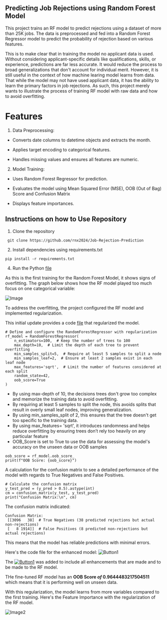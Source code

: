 ## Predicting Job Rejections using Random Forest Model

This project trains an RF model to predict rejections using a dataset of more than 25K jobs. The data is preprocessed and fed into 
a Random Forest Regressor model to predict the probability of rejection based on various features. 

This is to make clear that in training the model no applicant data is used. Without considering applicant-specific details like 
qualifications, skills, or experience, predictions are far less accurate. It would reduce the process to broad generalizations 
that don't account for individual merit. However, it is still useful in the context of how machine learing model learns from data. That
while the model may not have used applicant data, it has the ability to learn the primary factors in job rejections. As such, this project 
merely wants to illustrate the process of training RF model with raw data and how to avoid overfitting.

# Features

1. Data Preprocessing:

  - Converts date columns to datetime objects and extracts the month.

  - Applies target encoding to categorical features.

  - Handles missing values and ensures all features are numeric.

2. Model Training:

  - Uses Random Forest Regressor for prediction.

  - Evaluates the model using Mean Squared Error (MSE), OOB (Out of Bag) Score and Confusion Matrix

  - Displays feature importances.

## Instructions on how to Use Repository

1. Clone the repository 

``` git clone https://github.com/rnx2024/Job-Rejection-Prediction```

2. Install dependencies using requirements.txt
   
```pip install -r requirements.txt```

4. Run the Python [file](https://github.com/rnx2024/Job-Rejection-Prediction/blob/main/RF_Predict_Job_Rejections.py)

As this is the first training for the Random Forest Model, it shows signs of overfitting. 
The graph below shows how the RF model played too much focus on one categorical variable: 

![Image](https://github.com/rnx2024/Job-Rejection-Prediction/blob/main/feature_importance_firstprediction.png)

To address the overfitting, the project configured the RF model and implemented regularization.

This initial update provides a code [file](https://github.com/rnx2024/Predict-Job-Rejection-Using-Random-Forest/blob/main/Model-Enhancements/RF_model_regularized.py) that regularized the model.

```
# Define and configure the RandomForestRegressor with regularization
rf_model = RandomForestRegressor(
    n_estimators=100,  # Keep the number of trees to 100
    max_depth=10,  # Limit the depth of each tree to prevent overfitting
    min_samples_split=5,  # Require at least 5 samples to split a node
    min_samples_leaf=2,  # Ensure at least 2 samples exist in each leaf node
    max_features='sqrt',  # Limit the number of features considered at each split
    random_state=42,
    oob_score=True
)
```
- By using max-depth of 10, the decisions trees don't grow too complex and memorize the training data to avoid overfitting.
- By requiring at least 5 samples to split the node, this avoids splits that result in overly small leaf nodes, improving generalization.
- By using min_samples_split of 2, this ensures that the tree doesn't get too specific to the training data.
- By using max_features= 'sqrt', it introduces randomness and helps reduce overfitting by ensuring trees don’t rely too heavily on any particular feature
- OOB_Score is set to True to use the data for assessing the model's accuracy on the unseen data or OOB samples

```
oob_score = rf_model.oob_score_
print(f"OOB Score: {oob_score}")
```
A calculation for the confusion matrix to see a detailed performance of the model with regards to True Negatives and False Positives.

```
# Calculate the confusion matrix
y_test_pred = (y_pred > 0.5).astype(int)
cm = confusion_matrix(y_test, y_test_pred)
print("Confusion Matrix:\n", cm)
```
The confusion matrix indicated: 

```
Confusion Matrix:
 [[3096   38]  # True Negatives (38 predicted rejections but actual non-rejections)
 [   8 1914]]  # False Positives (8 predicted non-rejections but actual rejections)
 ```
This means that the model has reliable predictions with minimal errors.

Here's the code file for the enhanced model: ![Button1](https://img.shields.io/badge/UPDATED-Regularization%20of%20the%20Model-red)

The [![Button1](https://img.shields.io/badge/Model-Enhancements%20folder-blue)](https://github.com/rnx2024/Predict-Job-Rejection-Using-Random-Forest/tree/main/Model-Enhancements) was added to include all enhancements that are made and to be made to the RF model. 

THe fine-tuned RF model has an
**OOB Score *of* 0.9644483217504511**
which means that it is performing well on unseen data.

With this regularization, the model learns from more variables compared to the first training. Here's the Feature Importance with the regularization of the RF model. 

![Image2](https://github.com/rnx2024/Predict-Job-Rejection-Using-Random-Forest/blob/main/Model-Enhancements/feature-importance-regularization.png)

